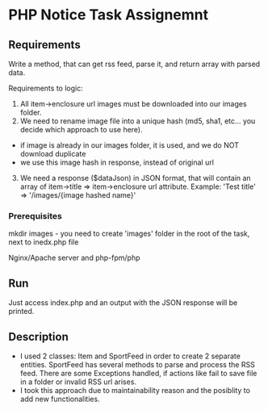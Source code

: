 # PHP Notice Task Assignemnt

## Requirements

Write a method, that can get rss feed, parse it, and return array with parsed data.

Requirements to logic:
1. All item->enclosure url images must be downloaded into our images folder.
2. We need to rename image file into a unique hash (md5, sha1, etc... you decide which approach to use here).
- if image is already in our images folder, it is used, and we do NOT download duplicate
- we use this image hash in response, instead of original url
3. We need a response ($dataJson) in JSON format, that will contain an array of item->title => item->enclosure url attribute. Example: 'Test title' => '/images/{image hashed name}'

### Prerequisites

mkdir images - you need to create 'images' folder in the root of the task, next to inedx.php file

Nginx/Apache server and php-fpm/php

## Run

Just access index.php and an output with the JSON response will be printed.

## Description

* I used 2 classes: Item and SportFeed in order to create 2 separate entities. SportFeed has several methods to parse and process the RSS feed. There are some Exceptions handled, if actions like fail to save file in a folder or invalid RSS url arises.
* I took this approach due to maintainability reason and the posiblity to add new functionalities.

